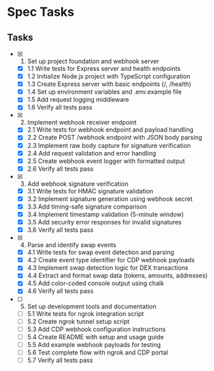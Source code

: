 # Spec Tasks

## Tasks

- [x] 1. Set up project foundation and webhook server
  - [x] 1.1 Write tests for Express server and health endpoints
  - [x] 1.2 Initialize Node.js project with TypeScript configuration
  - [x] 1.3 Create Express server with basic endpoints (/, /health)
  - [x] 1.4 Set up environment variables and .env.example file
  - [x] 1.5 Add request logging middleware
  - [x] 1.6 Verify all tests pass

- [x] 2. Implement webhook receiver endpoint
  - [x] 2.1 Write tests for webhook endpoint and payload handling
  - [x] 2.2 Create POST /webhook endpoint with JSON body parsing
  - [x] 2.3 Implement raw body capture for signature verification
  - [x] 2.4 Add request validation and error handling
  - [x] 2.5 Create webhook event logger with formatted output
  - [x] 2.6 Verify all tests pass

- [x] 3. Add webhook signature verification
  - [x] 3.1 Write tests for HMAC signature validation
  - [x] 3.2 Implement signature generation using webhook secret
  - [x] 3.3 Add timing-safe signature comparison
  - [x] 3.4 Implement timestamp validation (5-minute window)
  - [x] 3.5 Add security error responses for invalid signatures
  - [x] 3.6 Verify all tests pass

- [x] 4. Parse and identify swap events
  - [x] 4.1 Write tests for swap event detection and parsing
  - [x] 4.2 Create event type identifier for CDP webhook payloads
  - [x] 4.3 Implement swap detection logic for DEX transactions
  - [x] 4.4 Extract and format swap data (tokens, amounts, addresses)
  - [x] 4.5 Add color-coded console output using chalk
  - [x] 4.6 Verify all tests pass

- [ ] 5. Set up development tools and documentation
  - [ ] 5.1 Write tests for ngrok integration script
  - [ ] 5.2 Create ngrok tunnel setup script
  - [ ] 5.3 Add CDP webhook configuration instructions
  - [ ] 5.4 Create README with setup and usage guide
  - [ ] 5.5 Add example webhook payloads for testing
  - [ ] 5.6 Test complete flow with ngrok and CDP portal
  - [ ] 5.7 Verify all tests pass